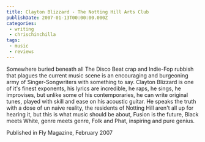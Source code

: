 ```yaml
---
title: Clayton Blizzard - The Notting Hill Arts Club
publishDate: 2007-01-13T00:00:00.000Z
categories:
 - writing
 - chrischinchilla
tags: 
 - music 
 - reviews
---
```


Somewhere buried beneath all The Disco Beat crap and Indie-Fop rubbish that plagues the current music scene is an encouraging and burgeoning army of Singer-Songwriters with something to say. Clayton Blizzard is one of it's finest exponents, his lyrics are incredible, he raps, he sings, he improvises, but unlike some of his contemporaries, he can write original tunes, played with skill and ease on his acoustic guitar. He speaks the truth with a dose of un naive reality, the residents of Notting Hill aren't all up for hearing it, but this is what music should be about, Fusion is the future, Black meets White, genre meets genre, Folk and Phat, inspiring and pure genius.

Published in Fly Magazine, February 2007

